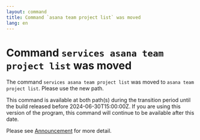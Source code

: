 ```yaml
---
layout: command
title: Command `asana team project list` was moved
lang: en
---
```


# Command `services asana team project list` was moved

The command `services asana team project list` was moved to `asana team project list`. Please use the new path.

This command is available at both path(s) during the transition period until the build released before 2024-06-30T15:00:00Z. If you are using this version of the program, this command will continue to be available after this date.

Please see [Announcement](https://github.com/watermint/toolbox/discussions/797) for more detail.


